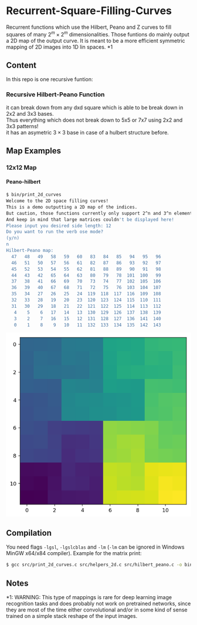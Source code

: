 # Recurrent-Square-Filling-Curves
Recurrent functions which use the Hilbert, Peano and Z curves to fill squares of many $2^m \times 2^m$ dimensionalities. Those funtions do mainly output a 2D map of the output curve. It is meant to be a more efficient symmetric mapping of 2D images into 1D lin spaces. *1

## Content
In this repo is one recursive funtion:

### Recursive Hilbert-Peano Function
 
it can break down from any dxd square which is able to be break down in 2x2 and 3x3 bases.<br>
Thus everything which does not break down to 5x5 or 7x7 using 2x2 and 3x3 patterns!<br>
it has an asymetric $3 \times 3$ base in case of a hulbert structure before.

## Map Examples

### 12x12 Map


#### Peano-hilbert
```bash
$ bin/print_2d_curves
Welcome to the 2D space filling curves!
This is a demo outputting a 2D map of the indices.
But caution, those functions currently only support 2^n and 3^n elements sqare areas!
And keep in mind that large matrices couldn't be displayed here!
Please input you desired side length: 12
Do you want to run the verb ose mode?
(y/n)
n
Hilbert-Peano map:
  47   48   49   58   59   60   83   84   85   94   95   96
  46   51   50   57   56   61   82   87   86   93   92   97
  45   52   53   54   55   62   81   88   89   90   91   98
  44   43   42   65   64   63   80   79   78  101  100   99
  37   38   41   66   69   70   73   74   77  102  105  106
  36   39   40   67   68   71   72   75   76  103  104  107
  35   34   27   26   25   24  119  118  117  116  109  108
  32   33   28   19   20   23  120  123  124  115  110  111
  31   30   29   18   21   22  121  122  125  114  113  112
   4    5    6   17   14   13  130  129  126  137  138  139
   3    2    7   16   15   12  131  128  127  136  141  140
   0    1    8    9   10   11  132  133  134  135  142  143
```

![alt text](https://github.com/markusMM/Recurrent-Square-Filling-Curves/raw/master/plot/12x12_HilbertPeano.png "12x12 Hilbert-Peano")

## Compilation

You need flags `-lgsl`, `-lgslcblas` and `-lm` (`-lm` can be ignored in Windows MinGW x64/x84 compiler).
Example for the matrix print:
```bash
$ gcc src/print_2d_curves.c src/helpers_2d.c src/hilbert_peano.c -o bin/print_2d_curves -lgsl -lgslcblas -lm
```

## Notes
*1: WARNING: This type of mappings is rare for deep learning image recognition tasks and does probably not work on pretrained networks, since they are most of the time either convolutional and/or in some kind of sense trained on a simple stack reshape of the input images.
